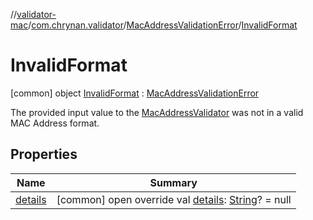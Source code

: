 //[validator-mac](../../../../index.md)/[com.chrynan.validator](../../index.md)/[MacAddressValidationError](../index.md)/[InvalidFormat](index.md)



# InvalidFormat  
 [common] object [InvalidFormat](index.md) : [MacAddressValidationError](../index.md)

The provided input value to the [MacAddressValidator](../../-mac-address-validator/index.md) was not in a valid MAC Address format.

   


## Properties  
  
|  Name |  Summary | 
|---|---|
| <a name="com.chrynan.validator/MacAddressValidationError.InvalidFormat/details/#/PointingToDeclaration/"></a>[details](index.md#%5Bcom.chrynan.validator%2FMacAddressValidationError.InvalidFormat%2Fdetails%2F%23%2FPointingToDeclaration%2F%5D%2FProperties%2F-906298756)| <a name="com.chrynan.validator/MacAddressValidationError.InvalidFormat/details/#/PointingToDeclaration/"></a> [common] open override val [details](index.md#%5Bcom.chrynan.validator%2FMacAddressValidationError.InvalidFormat%2Fdetails%2F%23%2FPointingToDeclaration%2F%5D%2FProperties%2F-906298756): [String](https://kotlinlang.org/api/latest/jvm/stdlib/kotlin/-string/index.html)? = null   <br>|

